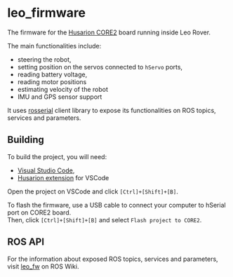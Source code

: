 # leo_firmware

The firmware for the [Husarion CORE2] board running inside Leo Rover. 

The main functionalities include:
- steering the robot,
- setting position on the servos connected to `hServo` ports,
- reading battery voltage,
- reading motor positions
- estimating velocity of the robot
- IMU and GPS sensor support

It uses [rosserial] client library to expose its functionalities on ROS topics, services and parameters.

## Building
To build the project, you will need:
- [Visual Studio Code],
- [Husarion extension] for VSCode

Open the project on VSCode and click `[Ctrl]+[Shift]+[B]`.

To flash the firmware, use a USB cable to connect your computer to hSerial port on CORE2 board. \
Then, click `[Ctrl]+[Shift]+[B]` and select `Flash project to CORE2`.

## ROS API

For the information about exposed ROS topics, services and parameters, visit [leo_fw] on ROS Wiki.


[leo_fw]: http://wiki.ros.org/leo_fw
[Visual Studio Code]: https://code.visualstudio.com
[Husarion extension]: https://marketplace.visualstudio.com/items?itemName=husarion.husarion
[Husarion CORE2]: https://husarion.com/manuals/core2/
[rosserial]: http://wiki.ros.org/rosserial